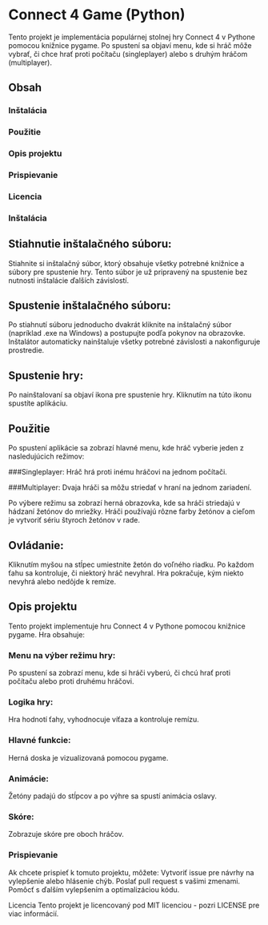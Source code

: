 
# Connect 4 Game (Python)
  Tento projekt je implementácia populárnej stolnej hry Connect 4 v Pythone pomocou knižnice pygame. Po spustení sa objaví menu, kde si hráč môže vybrať, či chce     hrať proti počítaču (singleplayer) alebo s druhým hráčom (multiplayer).

## Obsah
### Inštalácia
### Použitie
### Opis projektu
### Prispievanie
### Licencia
### Inštalácia

## Stiahnutie inštalačného súboru:
  Stiahnite si inštalačný súbor, ktorý obsahuje všetky potrebné knižnice a súbory pre spustenie hry. Tento súbor je už pripravený na spustenie bez nutnosti           inštalácie ďalších závislostí.
  
## Spustenie inštalačného súboru:
  Po stiahnutí súboru jednoducho dvakrát kliknite na inštalačný súbor (napríklad .exe na Windows) a postupujte podľa pokynov na obrazovke. Inštalátor automaticky     nainštaluje všetky potrebné závislosti a nakonfiguruje prostredie.
## Spustenie hry:
  Po nainštalovaní sa objaví ikona pre spustenie hry. Kliknutím na túto ikonu spustíte aplikáciu.
## Použitie
  Po spustení aplikácie sa zobrazí hlavné menu, kde hráč vyberie jeden z nasledujúcich režimov:
  
  ###Singleplayer: Hráč hrá proti inému hráčovi na jednom počítači.

  ###Multiplayer: Dvaja hráči sa môžu striedať v hraní na jednom zariadení.

  Po výbere režimu sa zobrazí herná obrazovka, kde sa hráči striedajú v hádzaní žetónov do mriežky. Hráči používajú rôzne farby žetónov a cieľom je vytvoriť sériu    štyroch žetónov v rade.

## Ovládanie:
  Kliknutím myšou na stĺpec umiestnite žetón do voľného riadku.
  Po každom ťahu sa kontroluje, či niektorý hráč nevyhral.
  Hra pokračuje, kým niekto nevyhrá alebo nedôjde k remíze.
## Opis projektu
  Tento projekt implementuje hru Connect 4 v Pythone pomocou knižnice pygame. Hra obsahuje:
### Menu na výber režimu hry: 
  Po spustení sa zobrazí menu, kde si hráči vyberú, či chcú hrať proti počítaču alebo proti druhému hráčovi.

### Logika hry: 
  Hra hodnotí ťahy, vyhodnocuje víťaza a kontroluje remízu.


### Hlavné funkcie:
  Herná doska je vizualizovaná pomocou pygame.

### Animácie: 
  Žetóny padajú do stĺpcov a po výhre sa spustí animácia oslavy.

### Skóre: 
  Zobrazuje skóre pre oboch hráčov.

### Prispievanie
  Ak chcete prispieť k tomuto projektu, môžete:
  Vytvoriť issue pre návrhy na vylepšenie alebo hlásenie chýb.
  Poslať pull request s vašimi zmenami.
  Pomôcť s ďalším vylepšením a optimalizáciou kódu.

Licencia
Tento projekt je licencovaný pod MIT licenciou - pozri LICENSE pre viac informácií.










